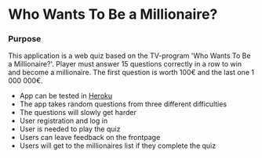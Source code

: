# Who Wants To Be a Millionaire?
### Purpose

This application is a web quiz based on the TV-program 'Who Wants To Be a Millionaire?'.
Player must answer 15 questions correctly in a row to win and become a millionaire. The first question is worth 100€ and the last one 1 000 000€.

- App can be tested in [Heroku](https://who-wants-to-be-a-millionair-e.herokuapp.com/)
- The app takes random questions from three different difficulties
- The questions will slowly get harder 
- User registration and log in 
- User is needed to play the quiz
- Users can leave feedback on the frontpage
- Users will get to the millionaires list if they complete the quiz 

